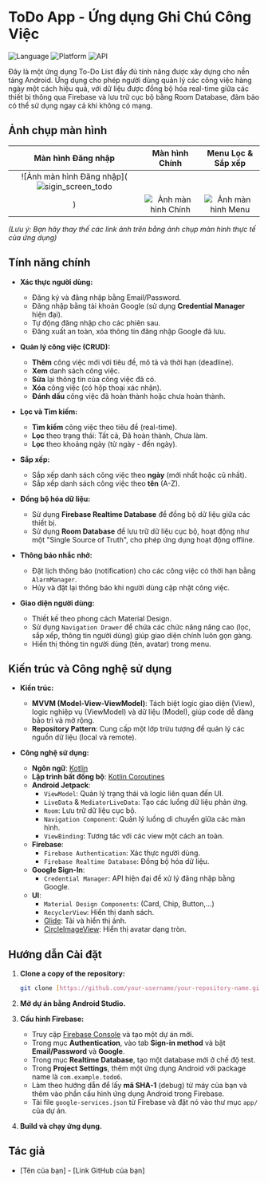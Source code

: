 # ToDo App - Ứng dụng Ghi Chú Công Việc

![Language](https://img.shields.io/badge/Language-Kotlin-blue.svg)
![Platform](https://img.shields.io/badge/Platform-Android-brightgreen.svg)
![API](https://img.shields.io/badge/API-24%2B-orange.svg)

Đây là một ứng dụng To-Do List đầy đủ tính năng được xây dựng cho nền tảng Android. Ứng dụng cho phép người dùng quản lý các công việc hàng ngày một cách hiệu quả, với dữ liệu được đồng bộ hóa real-time giữa các thiết bị thông qua Firebase và lưu trữ cục bộ bằng Room Database, đảm bảo có thể sử dụng ngay cả khi không có mạng.

## Ảnh chụp màn hình

| Màn hình Đăng nhập | Màn hình Chính | Menu Lọc & Sắp xếp |
| :---: | :---: | :---: |
| ![Ảnh màn hình Đăng nhập](![sigin_screen_todo](https://github.com/user-attachments/assets/d037a9ea-8ce9-466b-b10c-976a947a2466)
) | ![Ảnh màn hình Chính](https://i.imgur.com/example-home.png) | ![Ảnh màn hình Menu](https://i.imgur.com/example-drawer.png) |
*(Lưu ý: Bạn hãy thay thế các link ảnh trên bằng ảnh chụp màn hình thực tế của ứng dụng)*

## Tính năng chính

* **Xác thực người dùng:**
    * Đăng ký và đăng nhập bằng Email/Password.
    * Đăng nhập bằng tài khoản Google (sử dụng **Credential Manager** hiện đại).
    * Tự động đăng nhập cho các phiên sau.
    * Đăng xuất an toàn, xóa thông tin đăng nhập Google đã lưu.

* **Quản lý công việc (CRUD):**
    * **Thêm** công việc mới với tiêu đề, mô tả và thời hạn (deadline).
    * **Xem** danh sách công việc.
    * **Sửa** lại thông tin của công việc đã có.
    * **Xóa** công việc (có hộp thoại xác nhận).
    * **Đánh dấu** công việc đã hoàn thành hoặc chưa hoàn thành.

* **Lọc và Tìm kiếm:**
    * **Tìm kiếm** công việc theo tiêu đề (real-time).
    * **Lọc** theo trạng thái: Tất cả, Đã hoàn thành, Chưa làm.
    * **Lọc** theo khoảng ngày (từ ngày - đến ngày).

* **Sắp xếp:**
    * Sắp xếp danh sách công việc theo **ngày** (mới nhất hoặc cũ nhất).
    * Sắp xếp danh sách công việc theo **tên** (A-Z).

* **Đồng bộ hóa dữ liệu:**
    * Sử dụng **Firebase Realtime Database** để đồng bộ dữ liệu giữa các thiết bị.
    * Sử dụng **Room Database** để lưu trữ dữ liệu cục bộ, hoạt động như một "Single Source of Truth", cho phép ứng dụng hoạt động offline.

* **Thông báo nhắc nhở:**
    * Đặt lịch thông báo (notification) cho các công việc có thời hạn bằng `AlarmManager`.
    * Hủy và đặt lại thông báo khi người dùng cập nhật công việc.

* **Giao diện người dùng:**
    * Thiết kế theo phong cách Material Design.
    * Sử dụng `Navigation Drawer` để chứa các chức năng nâng cao (lọc, sắp xếp, thông tin người dùng) giúp giao diện chính luôn gọn gàng.
    * Hiển thị thông tin người dùng (tên, avatar) trong menu.

## Kiến trúc và Công nghệ sử dụng

* **Kiến trúc:**
    * **MVVM (Model-View-ViewModel)**: Tách biệt logic giao diện (View), logic nghiệp vụ (ViewModel) và dữ liệu (Model), giúp code dễ dàng bảo trì và mở rộng.
    * **Repository Pattern**: Cung cấp một lớp trừu tượng để quản lý các nguồn dữ liệu (local và remote).

* **Công nghệ sử dụng:**
    * **Ngôn ngữ**: [Kotlin](https://kotlinlang.org/)
    * **Lập trình bất đồng bộ**: [Kotlin Coroutines](https://kotlinlang.org/docs/coroutines-overview.html)
    * **Android Jetpack**:
        * `ViewModel`: Quản lý trạng thái và logic liên quan đến UI.
        * `LiveData` & `MediatorLiveData`: Tạo các luồng dữ liệu phản ứng.
        * `Room`: Lưu trữ dữ liệu cục bộ.
        * `Navigation Component`: Quản lý luồng di chuyển giữa các màn hình.
        * `ViewBinding`: Tương tác với các view một cách an toàn.
    * **Firebase**:
        * `Firebase Authentication`: Xác thực người dùng.
        * `Firebase Realtime Database`: Đồng bộ hóa dữ liệu.
    * **Google Sign-In**:
        * `Credential Manager`: API hiện đại để xử lý đăng nhập bằng Google.
    * **UI**:
        * `Material Design Components`: (Card, Chip, Button,...)
        * `RecyclerView`: Hiển thị danh sách.
        * [Glide](https://github.com/bumptech/glide): Tải và hiển thị ảnh.
        * [CircleImageView](https://github.com/hdodenhof/CircleImageView): Hiển thị avatar dạng tròn.

## Hướng dẫn Cài đặt

1.  **Clone a copy of the repository:**
    ```bash
    git clone [https://github.com/your-username/your-repository-name.git](https://github.com/your-username/your-repository-name.git)
    ```

2.  **Mở dự án bằng Android Studio.**

3.  **Cấu hình Firebase:**
    * Truy cập [Firebase Console](https://console.firebase.google.com/) và tạo một dự án mới.
    * Trong mục **Authentication**, vào tab **Sign-in method** và bật **Email/Password** và **Google**.
    * Trong mục **Realtime Database**, tạo một database mới ở chế độ test.
    * Trong **Project Settings**, thêm một ứng dụng Android với package name là `com.example.todo6`.
    * Làm theo hướng dẫn để lấy **mã SHA-1** (debug) từ máy của bạn và thêm vào phần cấu hình ứng dụng Android trong Firebase.
    * Tải file `google-services.json` từ Firebase và đặt nó vào thư mục `app/` của dự án.

4.  **Build và chạy ứng dụng.**

## Tác giả

* [Tên của bạn] - [Link GitHub của bạn]

